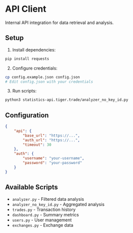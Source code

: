 # API Client

Internal API integration for data retrieval and analysis.

## Setup

1. Install dependencies:
```bash
pip install requests
```

2. Configure credentials:
```bash
cp config.example.json config.json
# Edit config.json with your credentials
```

3. Run scripts:
```bash
python3 statistics-api.tiger.trade/analyzer_no_key_id.py
```

## Configuration

```json
{
    "api": {
        "base_url": "https://...",
        "auth_url": "https://...",
        "timeout": 30
    },
    "auth": {
        "username": "your-username",
        "password": "your-password"
    }
}
```

## Available Scripts

- `analyzer.py` - Filtered data analysis
- `analyzer_no_key_id.py` - Aggregated analysis
- `trades.py` - Transaction history
- `dashboard.py` - Summary metrics
- `users.py` - User management
- `exchanges.py` - Exchange data
